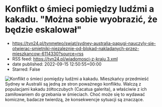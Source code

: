 # Konflikt o śmieci pomiędzy ludźmi a kakadu. "Można sobie wyobrazić, że będzie eskalował"
 - https://tvn24.pl/tvnmeteo/swiat/sydney-australia-papugi-nauczyly-sie-otwierac-smietniki-niezaleznie-od-blokad-nakladanych-przez-mieszkancow-6114330?source=rss
 - RSS feed: https://tvn24.pl/wiadomosci-z-kraju,3.xml
 - date published: 2022-09-15 12:50:55+00:00
 - Starred: False

<img alt="Konflikt o śmieci pomiędzy ludźmi a kakadu. " src="https://tvn24.pl/najnowsze/cdn-zdjecie-wc0fga-kakadu-zoltoczuba-cacatua-galerita-przy-koszu-na-smieci-6114358/alternates/LANDSCAPE_1280" />
    Mieszkańcy przedmieść Sydney w Australii są jedną ze stron poważnego konfliktu. Walczą z populacjami kakadu żółtoczubych (Cacatua galerita), a właściwie z ich zamiłowaniem do grzebania w śmieciach. Choć może się to wydawać komiczne, badacze twierdzą, że konsekwencje sytuacji są znaczące.

